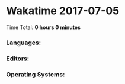 # Wakatime 2017-07-05

Time Total: **0 hours 0 minutes**

### Languages:

### Editors:

### Operating Systems:

